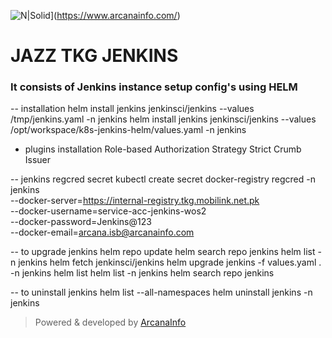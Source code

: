 ![N|Solid](https://www.arcanainfo.com/wp-content/uploads/2021/06/logo-arcana.png)](https://www.arcanainfo.com/)
# JAZZ TKG JENKINS

### It consists of Jenkins instance setup config's using HELM

-- installation
helm install jenkins jenkinsci/jenkins --values /tmp/jenkins.yaml -n jenkins
helm install jenkins jenkinsci/jenkins --values /opt/workspace/k8s-jenkins-helm/values.yaml -n jenkins
- plugins installation
Role-based Authorization Strategy
Strict Crumb Issuer

-- jenkins regcred secret
kubectl create secret docker-registry regcred -n jenkins \
    --docker-server=https://internal-registry.tkg.mobilink.net.pk \
    --docker-username=service-acc-jenkins-wos2 \
    --docker-password=Jenkins@123 \
    --docker-email=arcana.isb@arcanainfo.com

-- to upgrade jenkins
helm repo update
helm search repo jenkins
helm list -n jenkins
helm fetch jenkinsci/jenkins
helm upgrade jenkins -f values.yaml . -n jenkins
helm list
helm list -n jenkins
helm search repo jenkins

-- to uninstall jenkins
helm list --all-namespaces
helm uninstall jenkins -n jenkins


> Powered & developed by [ArcanaInfo](https://www.arcanainfo.com/)
